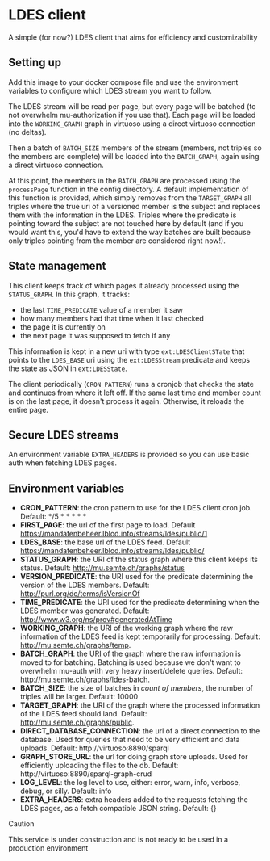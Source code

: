 # LDES client

A simple (for now?) LDES client that aims for efficiency and customizability

## Setting up
Add this image to your docker compose file and use the environment variables to configure which LDES stream you want to follow.

The LDES stream will be read per page, but every page will be batched (to not overwhelm mu-authorization if you use that). Each page will be loaded into the `WORKING_GRAPH` graph in virtuoso using a direct virtuoso connection (no deltas).

Then a batch of `BATCH_SIZE` members of the stream (members, not triples so the members are complete) will be loaded into the `BATCH_GRAPH`, again using a direct virtuoso connection.

At this point, the members in the `BATCH_GRAPH` are processed using the `processPage` function in the config directory. A default implementation of this function is provided, which simply removes from the `TARGET_GRAPH` all triples where the true uri of a versioned member is the subject and replaces them with the information in the LDES. Triples where the predicate is pointing toward the subject are not touched here by default (and if you would want this, you'd have to extend the way batches are built because only triples pointing from the member are considered right now!).

## State management
This client keeps track of which pages it already processed using the `STATUS_GRAPH`. In this graph, it tracks:
- the last `TIME_PREDICATE` value of a member it saw
- how many members had that time when it last checked
- the page it is currently on
- the next page it was supposed to fetch if any

This information is kept in a new uri with type `ext:LDESClientSTate` that points to the `LDES_BASE` uri using the `ext:LDESStream` predicate and keeps the state as JSON in `ext:LDESState`.

The client periodically (`CRON_PATTERN`) runs a cronjob that checks the state and continues from where it left off. If the same last time and member count is on the last page, it doesn't process it again. Otherwise, it reloads the entire page.

## Secure LDES streams
An environment variable `EXTRA_HEADERS` is provided so you can use basic auth when fetching LDES pages.

## Environment variables
- **CRON_PATTERN**: the cron pattern to use for the LDES client cron job. Default: */5 * * * * *
- **FIRST_PAGE**: the url of the first page to load. Default https://mandatenbeheer.lblod.info/streams/ldes/public/1
- **LDES_BASE**: the base url of the LDES feed. Default https://mandatenbeheer.lblod.info/streams/ldes/public/
- **STATUS_GRAPH**: the URI of the status graph where this client keeps its status. Default: http://mu.semte.ch/graphs/status
- **VERSION_PREDICATE**: the URI used for the predicate determining the version of the LDES members. Default: http://purl.org/dc/terms/isVersionOf
- **TIME_PREDICATE**: the URI used for the predicate determining when the LDES member was generated. Default: http://www.w3.org/ns/prov#generatedAtTime
- **WORKING_GRAPH**: the URI of the working graph where the raw information of the LDES feed is kept temporarily for processing. Default: http://mu.semte.ch/graphs/temp.
- **BATCH_GRAPH**: the URI of the graph where the raw information is moved to for batching. Batching is used because we don't want to overwhelm mu-auth with very heavy insert/delete queries. Default: http://mu.semte.ch/graphs/ldes-batch.
- **BATCH_SIZE**: the size of batches in *count of members*, the number of triples will be larger. Default: 10000
- **TARGET_GRAPH**: the URI of the graph where the processed information of the LDES feed should land. Default: http://mu.semte.ch/graphs/public.
- **DIRECT_DATABASE_CONNECTION**: the url of a direct connection to the database. Used for queries that need to be very efficient and data uploads. Default: http://virtuoso:8890/sparql
- **GRAPH_STORE_URL**: the url for doing graph store uploads. Used for efficiently uploading the files to the db. Default: http://virtuoso:8890/sparql-graph-crud
- **LOG_LEVEL**: the log level to use, either: error, warn, info, verbose, debug, or silly. Default: info
- **EXTRA_HEADERS**: extra headers added to the requests fetching the LDES pages, as a fetch compatible JSON string. Default: {}

> [!CAUTION]
> This service is under construction and is not ready to be used in a production environment
